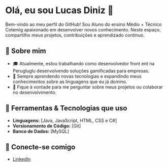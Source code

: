 # Olá, eu sou Lucas Diniz 👋

Bem-vindo ao meu perfil do GitHub! Sou Aluno do ensino Médio + Técnico Cotemig apaixonado em desenvolver novos conhecimento. Neste espaço, compartilho meus projetos, contribuições e aprendizado contínuo.

## 🚀 Sobre mim

- 🎓 Atualmente, estou trabalhando como desenvolvedor front ent na Perugluglu desenvolvendo soluções gamificadas para empresas.
- 🌱 Sempre aprendendo novas tecnologias e expandindo meus conhecimentos sobre as linguagens que eu já domino.
- 💬 Fique à vontade para me perguntar sobre meus projetos ou colaborar no desenvolvimento.

## 🔧 Ferramentas & Tecnologias que uso

- **Linguagens:** [Java, JavaScript, HTML, CSS e C#]
- **Versionamento de Código:** [Git]
- **Banco de Dados:** [MySQL]

## 🔗 Conecte-se comigo

- [LinkedIn](https://www.linkedin.com/in/lucas-diniz-b1a975279/)
